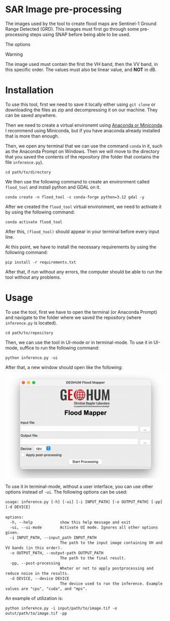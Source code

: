 # SAR Image pre-processing

The images used by the tool to create flood maps are Sentinel-1 Ground Range Detected (GRD). This images must first go through some pre-processing steps using SNAP before being able to be used.

The options 

> [!WARNING]
> The image used must contain the first the VH band, then the VV band, in this specific order. The values must also be linear value, and **NOT** in dB.

# Installation

To use this tool, first we need to save it locally either using `git clone` or downloading the files as zip and decompressing it on our machine. They can be saved anywhere.

Then we need to create a virtual environemt using [Anaconda or Miniconda](https://www.anaconda.com/download/success). I recommend using Miniconda, but if you have anaconda already installed that is more than enough. 

Then, we open any terminal that we can use the command `conda` in it, such as the Anaconda Prompt on Windows. Then we will move to the directory that you saved the contents of the repository (the folder that contains the file `inference.py`).

```
cd path/to/directory
```

We then use the following command to create an environment called ```flood_tool``` and install python and GDAL on it.

```
conda create -n flood_tool -c conda-forge python=3.12 gdal -y
```

After we created the `flood_tool` virtual environment, we need to activate it by using the following command:

```
conda activate flood_tool
```

After this, `(flood_tool)` should appear in your terminal before every input line.

At this point, we have to install the necessary requirements by using the following command:

```
pip install -r requirements.txt
```

After that, if run without any errors, the computer should be able to run the tool without any problems.

# Usage

To use the tool, first we have to open the terminal (or Anaconda Prompt) and navigate to the folder where we saved the repository (where `inference.py` is located).

```
cd path/to/repository
```

Then, we can use the tool in UI-mode or in terminal-mode. To use it in UI-mode, suffice to run the following command:

```
python inference.py -ui
```

After that, a new window should open like the following:

![alt text](figures/ui.png)

To use it in terminal-mode, without a user interface, you can use other options instead of `-ui`. The following options can be used:

```
usage: inference.py [-h] [-ui] [-i INPUT_PATH] [-o OUTPUT_PATH] [-pp] [-d DEVICE]

options:
  -h, --help            show this help message and exit
  -ui, --ui-mode        Activate UI mode. Ignores all other options given.
  -i INPUT_PATH, --input_path INPUT_PATH
                        The path to the input image containing VH and VV bands (in this order).
  -o OUTPUT_PATH, --output-path OUTPUT_PATH
                        The path to the final result.
  -pp, --post-processing
                        Wheter or not to apply postprocessing and reduce noise in the results.
  -d DEVICE, --device DEVICE
                        The device used to run the inference. Example values are "cpu", "cuda", and "mps".
```

An example of utilization is:

```
python inference.py -i input/path/to/image.tif -o outut/path/to/image.tif -pp
```